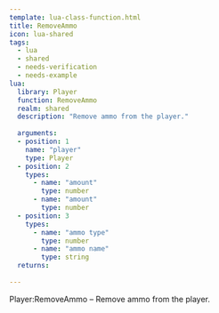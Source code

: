 ```yaml
---
template: lua-class-function.html
title: RemoveAmmo
icon: lua-shared
tags:
  - lua
  - shared
  - needs-verification
  - needs-example
lua:
  library: Player
  function: RemoveAmmo
  realm: shared
  description: "Remove ammo from the player."
  
  arguments:
  - position: 1
    name: "player"
    type: Player
  - position: 2
    types:
      - name: "amount"
        type: number
      - name: "amount"
        type: number
  - position: 3
    types:
      - name: "ammo type"
        type: number
      - name: "ammo name"
        type: string
  returns:
    
---
```


<div class="lua__search__keywords">
Player:RemoveAmmo &#x2013; Remove ammo from the player.
</div>
